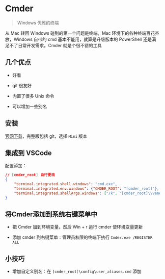 # Cmder

> Windows 优雅的终端

从 Mac 转回 Windows 碰到的第一个问题是终端，Mac 环境下的各种终端百花齐放，Windows 自带的 cmd 基本不能用，就算是升级版本的 PowerShell 还是满足不了日常开发需求。Cmder 就是个很不错的工具

## 几个优点

- 好看

- git 很友好

- 内置了很多 Unix 命令

- 可以增加一些别名

## 安装

[官网下载](https://cmder.net/)，完整版包括 git，选择 `Mini` 版本

## 集成到 VSCode

配置添加：

```json
// [cmder_root] 自行更改
{
    "terminal.integrated.shell.windows": "cmd.exe",
    "terminal.integrated.env.windows": {"CMDER_ROOT": "[cmder_root]"},
    "terminal.integrated.shellArgs.windows": ["/k", "[cmder_root]\\vendor\\init.bat"],
}
```

## 将Cmder添加到系统右键菜单中

- 把 Cmder 加到环境变量，然后 Win + r 运行 cmder 使环境变量更新

- 添加 cmder 到右键菜单：管理员权限的终端下执行 `Cmder.exe /REGISTER ALL`

## 小技巧

- 增加自定义别名：在 `[cmder_root]\config\user_aliases.cmd` 添加


